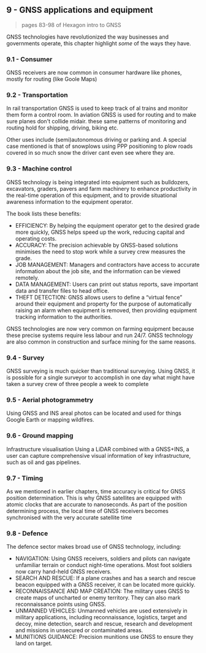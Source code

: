 ## 9 - GNSS applications and equipment

> pages 83-98 of Hexagon intro to GNSS

GNSS technologies have revolutionized the way businesses and governments operate, 
this chapter highlight _some_ of the ways they have.

### 9.1 - Consumer
GNSS receivers are now common in consumer hardware like phones, mostly for routing (like Goole Maps)
### 9.2 - Transportation
In rail transportation GNSS is used to keep track of al trains and monitor them form a control room.
In aviation GNSS is used for routing and to make sure planes don't collide midair.
these same patterns of monitoring and routing hold for shipping, driving, biking etc.

Other uses include (semi)autonomous driving or parking and. A special case mentioned is that of
snowplows using PPP positioning to plow roads covered in so much snow the driver cant even see where they are.

### 9.3 - Machine control
GNSS technology is being integrated into
equipment such as bulldozers, excavators,
graders, pavers and farm machinery to
enhance productivity in the real-time
operation of this equipment, and to provide
situational awareness information to the
equipment operator.

The book lists these benefits:

- EFFICIENCY:
By helping the equipment operator get
to the desired grade more quickly, GNSS
helps speed up the work, reducing capital
and operating costs.
- ACCURACY:
The precision achievable by GNSS-based
solutions minimises the need to stop work
while a survey crew measures the grade.
- JOB MANAGEMENT:
Managers and contractors have access
to accurate information about the job
site, and the information can be viewed
remotely.
- DATA MANAGEMENT:
Users can print out status reports, save
important data and transfer files to head
office.
- THEFT DETECTION:
GNSS allows users to define a “virtual
fence” around their equipment and
property for the purpose of automatically
raising an alarm when equipment is
removed, then providing equipment
tracking information to the authorities.

GNSS technologies are now very common on farming equipment because these precise systems require less labour and run 24/7.
GNSS technology are also common in construction and surface mining for the same reasons.

### 9.4 - Survey
GNSS surveying is much quicker than traditional surveying. Using GNSS, it is
possible for a single surveyor to accomplish
in one day what might have taken a survey
crew of three people a week to complete

### 9.5 - Aerial photogrammetry
Using GNSS and INS areal photos can be located and used for things Google Earth or mapping wildfires.

### 9.6 - Ground mapping
Infrastructure visualisation
Using a LiDAR combined with a GNSS+INS,
a user can capture comprehensive visual
information of key infrastructure, such as
oil and gas pipelines.

### 9.7 - Timing
As we mentioned in earlier chapters,
time accuracy is critical for GNSS position
determination. This is why GNSS satellites
are equipped with atomic clocks that
are accurate to nanoseconds. As part of the
position determining process, the local time
of GNSS receivers becomes synchronised
with the very accurate satellite time

### 9.8 - Defence
The defence sector makes broad use of
GNSS technology, including:
- NAVIGATION:
Using GNSS receivers, soldiers and pilots
can navigate unfamiliar terrain or conduct
night-time operations. Most foot soldiers
now carry hand-held GNSS receivers.
- SEARCH AND RESCUE:
If a plane crashes and has a search and
rescue beacon equipped with a GNSS
receiver, it can be located more quickly.
- RECONNAISSANCE AND MAP CREATION:
The military uses GNSS to create maps of
uncharted or enemy territory. They can also
mark reconnaissance points using GNSS.
- UNMANNED VEHICLES:
Unmanned vehicles are used extensively
in military applications, including
reconnaissance, logistics, target and
decoy, mine detection, search and rescue,
research and development and missions
in unsecured or contaminated areas.
- MUNITIONS GUIDANCE:
Precision munitions use GNSS to ensure
they land on target.
